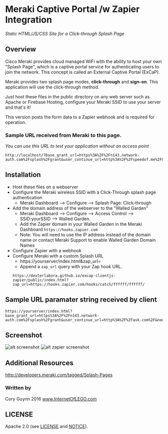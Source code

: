 
#  Meraki Captive Portal /w Zapier Integration
*Static HTML/JS/CSS Site for a Click-through Splash Page*

## Overview
Cisco Meraki provides cloud managed WiFi with the ability to host your own "Splash Page", which is a captive portal service for authenticating users to join the network. This concept is called an External Captive Portal (ExCaP). 

Meraki provides two splash page modes, **click-through** and **sign-on**. This application will use the click-through method.

Just host these files in the public directory on any web server such as Apache or Firebase Hosting, configure your Meraki SSID to use your server and that's it!

This version posts the form data to a Zapier webhook and is required for operation. 




### Sample URL received from Meraki to this page.
*You can use this URL to test your application without an access point*
```
http://localhost/?base_grant_url=https%3A%2F%2Fn143.network-auth.com%2Fsplash%2Fgrant&user_continue_url=http%3A%2F%2Fspeedof.me%2F&node_id=149624922840090&node_mac=88:15:44:60:1c:1a&gateway_id=149624922840090&client_ip=10.255.60.208&client_mac=f4:5c:89:9b:17:67
```

## Installation
* Host these files on a webserver
* Configure the Meraki wireless SSID with a Click-Through splash page authentication
    * Meraki Dashboard --> Configure --> Splash Page: Click-through
* Add the domain address of the webserver to the "Walled Garden" 
    * Meraki Dashboard --> Configure --> Access Control --> SSID:yourSSID --> Walled Garden.
    * Add the Zapier domain in your Walled Garden in the Meraki Dashboard `https://hooks.zapier.com`
    * Note: You will need to use the IP address instead of the domain name or contact Meraki Support to enable Walled Garden Domain Names
* Configure Zapier with a webhook
* Configure Meraki with a custom Splash URL
   * https://yourserver/index.html&zap_url=
   * Append a ```zap_url``` query with your Zap hook URL.
   ```
   https://dexterlabora.github.io/excap-clientjs-zapier/public/index.html?zap_url=https://hooks.zapier.com/hooks/catch/ffffff/ffffff/
   ```
  



## Sample URL paramater string received by client
```
https://yourserver/index.html?base_grant_url=https%3A%2F%2Fn143.network-auth.com%2Fsplash%2Fgrant&user_continue_url=http%3A%2F%2Fask.com%2F&node_id=149624921787028&node_mac=88:15:44:50:0a:94&gateway_id=149624921787028&client_ip=10.110.154.195&client_mac=60:e3:ac:f7:48:08:22&zap_url=https://hooks.zapier.com/hooks/catch/ffffff/ffffff/
```

## Screenshot
![alt screenshot](screenshot.png)
![alt zapier screenshot](zapier-screenshot.png)


## Additional Resources
http://developers.meraki.com/tagged/Splash-Pages

### Written by 
Cory Guynn
2016
www.InternetOfLEGO.com


## LICENSE
Apache 2.0 (see [LICENSE](./LICENSE) and [NOTICE](./NOTICE)).
